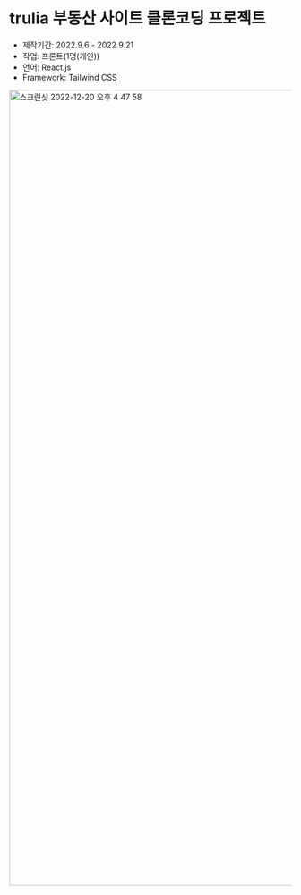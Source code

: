 # trulia 부동산 사이트 클론코딩 프로젝트
- 제작기간: 2022.9.6 - 2022.9.21
- 작업: 프론트(1명(개인))
- 언어: React.js
- Framework: Tailwind CSS

<img width="1421" alt="스크린샷 2022-12-20 오후 4 47 58" src="https://user-images.githubusercontent.com/53555375/208611996-664935f6-8581-464c-903c-ab1d01f6c051.png">
